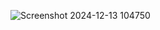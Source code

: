 ![Screenshot 2024-12-13 104750](https://github.com/user-attachments/assets/b60827d4-22b2-40e4-8a38-762d1bf4ebc1)
